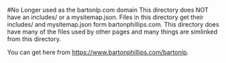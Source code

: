 #No Longer used as the bartonlp.com domain
This directory does NOT have an includes/ or a mysitemap.json. Files in this directory get their includes/ and mysitemap.json form 
bartonphillips.com. This directory does have many of the files used by other pages and many things are simlinked from this directory.

You can get here from https://www.bartonphillips.com/bartonlp.


